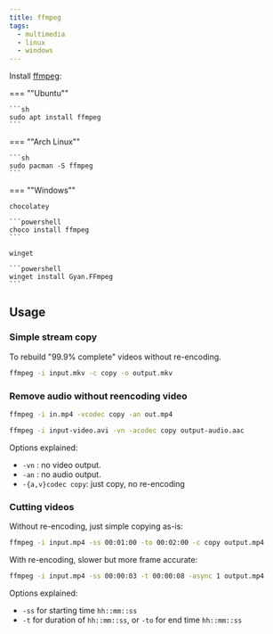 ```yaml
---
title: ffmpeg
tags:
  - multimedia
  - linux
  - windows
---
```


Install [ffmpeg](https://ffmpeg.org/ffmpeg-all.html):

=== ""Ubuntu""

    ```sh
    sudo apt install ffmpeg
    ```

=== ""Arch Linux""

    ```sh
    sudo pacman -S ffmpeg
    ```

=== ""Windows""

    chocolatey

    ```powershell
    choco install ffmpeg
    ```

    winget

    ```powershell
    winget install Gyan.FFmpeg
    ```

## Usage

### Simple stream copy

To rebuild "99.9% complete" videos without re-encoding.

```sh
ffmpeg -i input.mkv -c copy -o output.mkv
```
### Remove audio without reencoding video

```sh
ffmpeg -i in.mp4 -vcodec copy -an out.mp4
```

```sh
ffmpeg -i input-video.avi -vn -acodec copy output-audio.aac
```

Options explained:
- `-vn` : no video output.
- `-an` : no audio output.
- `-{a,v}codec copy`: just copy, no re-encoding

### Cutting videos

Without re-encoding, just simple copying as-is:

```sh
ffmpeg -i input.mp4 -ss 00:01:00 -to 00:02:00 -c copy output.mp4
```

With re-encoding, slower but more frame accurate:

```sh
ffmpeg -i input.mp4 -ss 00:00:03 -t 00:00:08 -async 1 output.mp4
```

Options explained:
- `-ss` for starting time `hh::mm::ss`
- `-t` for duration of `hh::mm::ss`, or `-to` for end time `hh::mm::ss`
